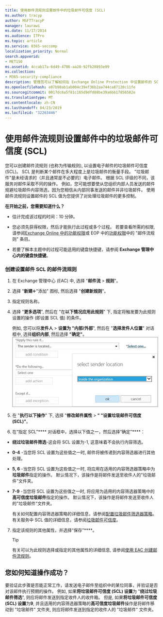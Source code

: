 ```yaml
---
title: 使用邮件流规则设置邮件中的垃圾邮件可信度 (SCL)
ms.author: tracyp
author: MSFTTracyP
manager: laurawi
ms.date: 11/17/2014
ms.audience: ITPro
ms.topic: article
ms.service: O365-seccomp
localization_priority: Normal
search.appverid:
- MET150
ms.assetid: 4ccab17a-6d49-4786-aa28-92fb28893e99
ms.collection:
- M365-security-compliance
description: 管理员可以了解如何在 Exchange Online Protection 中设置邮件的 SCL。
ms.openlocfilehash: e07b90ab1ab004c39ef36b2aa744ca87120c11fe
ms.sourcegitcommit: 0017dc6a5f81c165d9dfd88be39a6bb17856582e
ms.translationtype: MT
ms.contentlocale: zh-CN
ms.lasthandoff: 04/23/2019
ms.locfileid: "32263446"
---
```

# <a name="use-mail-flow-rules-to-set-the-spam-confidence-level-scl-in-messages"></a>使用邮件流规则设置邮件中的垃圾邮件可信度 (SCL)

您可以创建邮件流规则 (也称为传输规则), 以设置电子邮件的垃圾邮件可信度 (SCL)。 SCL 是判断某个邮件在多大程度上是垃圾邮件的衡量手段。 "垃圾邮件"是未经请求的（并且通常是不必要的）电子邮件。 根据 SCL 评级的不同，该服务对邮件采取不同的操作。 例如，您可能想要使从您组织内部人员发送的邮件规避垃圾邮件内容筛选，因为您相信从内部同事发送的邮件并非垃圾邮件。 使用邮件流规则设置邮件的 SCL 值为您提供了对处理垃圾邮件的更多控制。 
  
 **在开始之前，您需要知道什么？**
  
- 估计完成该过程的时间：10 分钟。
    
- 您必须先获得权限，然后才能执行此过程或多个过程。 若要查看所需的权限, 请参阅[Exchange Online 中的功能权限](http://technet.microsoft.com/library/15073ce1-0917-403b-8839-02a2ebc96e16.aspx)或 EOP 中的[功能权限](eop/feature-permissions-in-eop.md)中的 "邮件流规则" 条目。 
    
- 若要了解本主题中的过程可能适用的键盘快捷键，请参阅 **Exchange 管理中心内的键盘快捷键**。
    
### <a name="to-create-a-mail-flow-rule-that-sets-the-scl-of-a-message"></a>创建设置邮件 SCL 的邮件流规则

1. 在 Exchange 管理中心 (EAC) 中, 选择 "**邮件流** \> **规则**"。
    
2. 选择 "**新建**!["](media/ITPro-EAC-AddIcon.gif)"添加" 图标, 然后选择 "**创建新规则**"。
    
3. 指定规则名称。
    
4. 选择 "**更多选项**", 然后在 "在**以下情况应用此规则**" 下, 指定将触发要为此规则设置的操作 (即设置 SCL 值) 的条件。
    
    例如, 您可以将**发件人** \> **设置为 "内部/外部**", 然后在 "**选择发件人位置**" 对话框中, 选择**组织内部**, 然后选择 **"确定"**。<br/>
    ![选择发件人位置](media/EOP-ETR-SetSCL-1.jpg)
  
5. 在 "**执行以下操作**" 下, 选择 "**修改邮件属性** \> **" "设置垃圾邮件可信度 (SCL)"**。
  
6. 在“指定 SCL”**** 对话框中，选择以下值之一，然后选择“确定”****：
    
  - **绕过垃圾邮件筛选**-这会将 SCL 设置为-1, 这意味着不会执行内容筛选。 
    
  - **0-4** -当您将 SCL 设置为这些值之一时, 邮件将被传递到内容筛选器进行其他处理。 
    
  - **5, 6** -当您将 SCL 设置为这些值之一时, 将应用在适用的内容筛选器策略中为**垃圾邮件**指定的操作。 默认情况下，该操作是将邮件发送至收件人的"垃圾邮件"文件夹。 
    
  - **7-9** -当您将 SCL 设置为这些值之一时, 将应用为适用的内容筛选器策略中的**高可信度垃圾邮件**指定的操作。 默认情况下，该操作是将邮件发送至收件人的"垃圾邮件"文件夹。 
    
    有关如何配置内容筛选器策略的详细信息，请参阅[配置垃圾邮件筛选器策略](configure-your-spam-filter-policies.md)。有关服务中 SCL 值的详细信息，请参阅[垃圾邮件可信度](spam-confidence-levels.md)。
    
7. 指定该规则的其他属性，并选择“保存”****。
    
    > [!TIP]
    > 有关可以为此规则选择或指定的其他属性的详细信息, 请参阅[使用 EAC 创建邮件流规则](https://docs.microsoft.com/Exchange/policy-and-compliance/mail-flow-rules/mail-flow-rule-procedures#use-the-eac-to-create-mail-flow-rules)。 
  
## <a name="how-do-you-know-this-worked"></a>您如何知道操作成功？

要验证此步骤是否能正常工作，请发送电子邮件至组织中的某位同事，并验证是否对该邮件执行预期的操作。 例如, 如果**将垃圾邮件可信度 (SCL) 设置**为 "**绕过垃圾邮件筛选**", 则应将邮件发送到指定收件人的收件箱。 但是, 如果**将垃圾邮件可信度 (SCL) 设置**为**9**, 并且适用的内容筛选器策略的**高可信度垃圾邮件**操作是将邮件移动到 "垃圾邮件" 文件夹, 则应将邮件发送到指定的收件人的 "垃圾邮件" 文件夹。 
  

